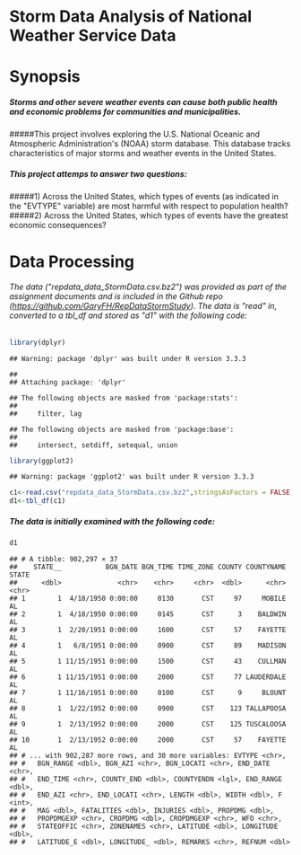 # Storm Data Analysis of National Weather Service Data



#                       Synopsis
#####    Storms and other severe weather events can cause both public health and economic problems for communities and municipalities.  
#####This project involves exploring the U.S. National Oceanic and Atmospheric Administration's (NOAA) storm database. This database tracks characteristics of major storms and weather events in the United States.


#####    This project attemps to answer two questions:  
#####1) Across the United States, which types of events (as indicated in the "EVTYPE" variable) are most harmful with respect to population health?
#####2) Across the United States, which types of events have the greatest economic consequences?


#                       Data Processing
###### The data ("repdata_data_StormData.csv.bz2") was provided as part of the assignment documents and is included in the Github repo (https://github.com/GaryFH/RepDataStormStudy).  The data is "read" in, converted to a tbl_df and stored as "d1" with the following code:


```r
library(dplyr)
```

```
## Warning: package 'dplyr' was built under R version 3.3.3
```

```
## 
## Attaching package: 'dplyr'
```

```
## The following objects are masked from 'package:stats':
## 
##     filter, lag
```

```
## The following objects are masked from 'package:base':
## 
##     intersect, setdiff, setequal, union
```

```r
library(ggplot2)
```

```
## Warning: package 'ggplot2' was built under R version 3.3.3
```

```r
c1<-read.csv("repdata_data_StormData.csv.bz2",stringsAsFactors = FALSE)
d1<-tbl_df(c1)
```
##### The data is initially examined with the following code:


```r
d1
```

```
## # A tibble: 902,297 × 37
##    STATE__           BGN_DATE BGN_TIME TIME_ZONE COUNTY COUNTYNAME STATE
##      <dbl>              <chr>    <chr>     <chr>  <dbl>      <chr> <chr>
## 1        1  4/18/1950 0:00:00     0130       CST     97     MOBILE    AL
## 2        1  4/18/1950 0:00:00     0145       CST      3    BALDWIN    AL
## 3        1  2/20/1951 0:00:00     1600       CST     57    FAYETTE    AL
## 4        1   6/8/1951 0:00:00     0900       CST     89    MADISON    AL
## 5        1 11/15/1951 0:00:00     1500       CST     43    CULLMAN    AL
## 6        1 11/15/1951 0:00:00     2000       CST     77 LAUDERDALE    AL
## 7        1 11/16/1951 0:00:00     0100       CST      9     BLOUNT    AL
## 8        1  1/22/1952 0:00:00     0900       CST    123 TALLAPOOSA    AL
## 9        1  2/13/1952 0:00:00     2000       CST    125 TUSCALOOSA    AL
## 10       1  2/13/1952 0:00:00     2000       CST     57    FAYETTE    AL
## # ... with 902,287 more rows, and 30 more variables: EVTYPE <chr>,
## #   BGN_RANGE <dbl>, BGN_AZI <chr>, BGN_LOCATI <chr>, END_DATE <chr>,
## #   END_TIME <chr>, COUNTY_END <dbl>, COUNTYENDN <lgl>, END_RANGE <dbl>,
## #   END_AZI <chr>, END_LOCATI <chr>, LENGTH <dbl>, WIDTH <dbl>, F <int>,
## #   MAG <dbl>, FATALITIES <dbl>, INJURIES <dbl>, PROPDMG <dbl>,
## #   PROPDMGEXP <chr>, CROPDMG <dbl>, CROPDMGEXP <chr>, WFO <chr>,
## #   STATEOFFIC <chr>, ZONENAMES <chr>, LATITUDE <dbl>, LONGITUDE <dbl>,
## #   LATITUDE_E <dbl>, LONGITUDE_ <dbl>, REMARKS <chr>, REFNUM <dbl>
```

